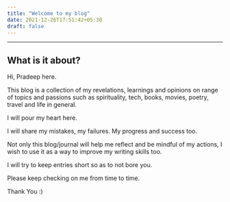 ```yaml
---
title: "Welcome to my blog"
date: 2021-12-26T17:51:42+05:30
draft: false
---
```


---

## What is it about?

Hi, Pradeep here. 

This blog is a collection of my revelations, learnings and opinions on range of topics and passions such as spirituality, tech, books, movies, poetry, travel and life in general.

I will pour my heart here.

I will share my mistakes, my failures. My progress and success too.

Not only this blog/journal will help me reflect and be mindful of my actions, I wish to use it as a way to improve my writing skills too.

I will try to keep entries short so as to not bore you.

Please keep checking on me from time to time.

Thank You :)